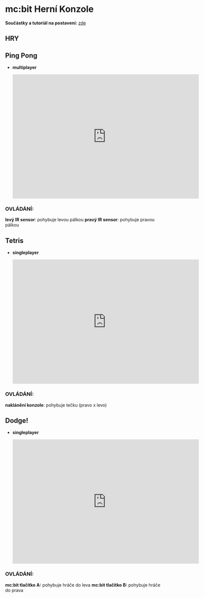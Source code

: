 # mc:bit Herní Konzole

**Součástky a tutoriál na postavení:** [zde](https://github.com/microbit-cz/microbit-gameconsole-case.git)

## HRY
## Ping Pong
- **multiplayer**

    <iframe width="600" height="400" src="https://www.youtube.com/embed/2jwvNz2hKBk" title="Raego feat. Hell Návrátilová - AHOJ (OFFICIAL MUSIC VIDEO)" frameborder="0" allow="accelerometer; autoplay; clipboard-write; encrypted-media; gyroscope; picture-in-picture; web-share" referrerpolicy="strict-origin-when-cross-origin" allowfullscreen></iframe>

### OVLÁDÁNÍ:
**levý IR sensor**: pohybuje levou pálkou
**pravý IR sensor**: pohybuje pravou pálkou

## Tetris
- **singleplayer**

    <iframe width="600" height="400" src="https://www.youtube.com/embed/2jwvNz2hKBk" title="Raego feat. Hell Návrátilová - AHOJ (OFFICIAL MUSIC VIDEO)" frameborder="0" allow="accelerometer; autoplay; clipboard-write; encrypted-media; gyroscope; picture-in-picture; web-share" referrerpolicy="strict-origin-when-cross-origin" allowfullscreen></iframe>

### OVLÁDÁNÍ:
**naklánění konzole**: pohybuje tečku (pravo x levo)

## Dodge!
- **singleplayer**

    <iframe width="600" height="400" src="https://www.youtube.com/embed/2jwvNz2hKBk" title="Raego feat. Hell Návrátilová - AHOJ (OFFICIAL MUSIC VIDEO)" frameborder="0" allow="accelerometer; autoplay; clipboard-write; encrypted-media; gyroscope; picture-in-picture; web-share" referrerpolicy="strict-origin-when-cross-origin" allowfullscreen></iframe>
 
 ### OVLÁDÁNÍ:
 **mc:bit tlačítko A:** pohybuje hráče do leva
 **mc:bit tlačítko B:** pohybuje hráče do prava
